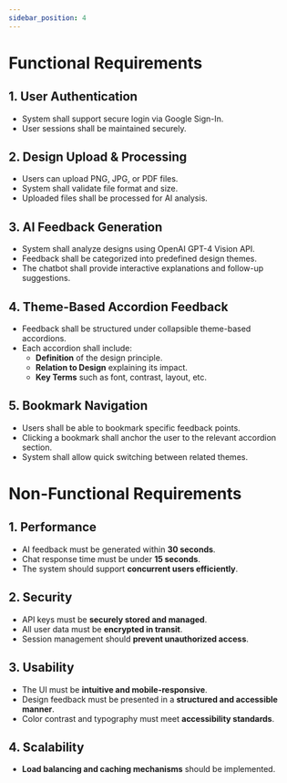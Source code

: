 ```yaml
---
sidebar_position: 4
---
```


# Functional Requirements

## 1. User Authentication
- System shall support secure login via Google Sign-In.
- User sessions shall be maintained securely.

## 2. Design Upload & Processing
- Users can upload PNG, JPG, or PDF files.
- System shall validate file format and size.
- Uploaded files shall be processed for AI analysis.

## 3. AI Feedback Generation
- System shall analyze designs using OpenAI GPT-4 Vision API.
- Feedback shall be categorized into predefined design themes.
- The chatbot shall provide interactive explanations and follow-up suggestions.

## 4. Theme-Based Accordion Feedback
- Feedback shall be structured under collapsible theme-based accordions.
- Each accordion shall include:
  - **Definition** of the design principle.
  - **Relation to Design** explaining its impact.
  - **Key Terms** such as font, contrast, layout, etc.

## 5. Bookmark Navigation
- Users shall be able to bookmark specific feedback points.
- Clicking a bookmark shall anchor the user to the relevant accordion section.
- System shall allow quick switching between related themes.

# Non-Functional Requirements

## 1. Performance
- AI feedback must be generated within **30 seconds**.
- Chat response time must be under **15 seconds**.
- The system should support **concurrent users efficiently**.

## 2. Security
- API keys must be **securely stored and managed**.
- All user data must be **encrypted in transit**.
- Session management should **prevent unauthorized access**.

## 3. Usability
- The UI must be **intuitive and mobile-responsive**.
- Design feedback must be presented in a **structured and accessible manner**.
- Color contrast and typography must meet **accessibility standards**.

## 4. Scalability
- **Load balancing and caching mechanisms** should be implemented.
